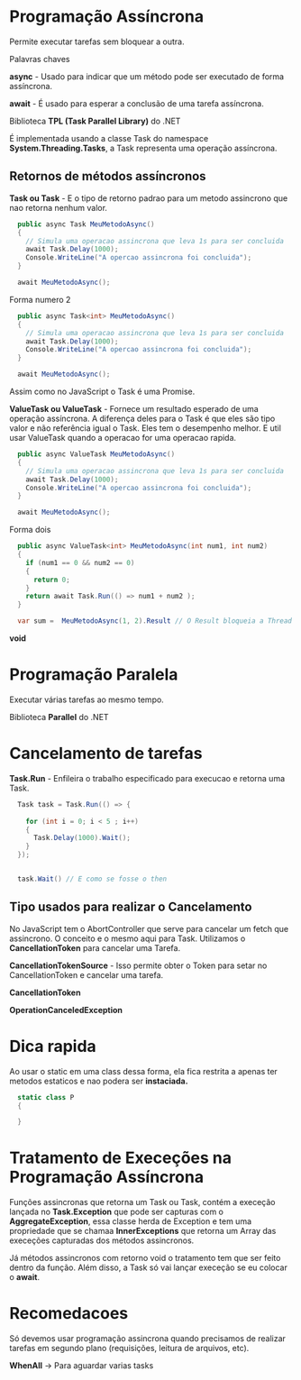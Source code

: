 
# Programação Assíncrona 

Permite executar tarefas sem bloquear a outra.

Palavras chaves

**async** - Usado para indicar que um método pode ser executado de forma assíncrona.

**await** - É usado para esperar a conclusão de uma tarefa assíncrona.

Biblioteca **TPL (Task Parallel Library)** do .NET

É implementada usando a  classe Task do namespace **System.Threading.Tasks**,
a Task representa uma operação assíncrona.

## Retornos de métodos assíncronos 

**Task ou Task<T>** - E o tipo de retorno padrao para um metodo assincrono que nao retorna nenhum valor.

```cs
  public async Task MeuMetodoAsync()
  {
    // Simula uma operacao assincrona que leva 1s para ser concluida
    await Task.Delay(1000);
    Console.WriteLine("A opercao assincrona foi concluida");
  }

  await MeuMetodoAsync();
```
Forma numero 2

```cs
  public async Task<int> MeuMetodoAsync()
  {
    // Simula uma operacao assincrona que leva 1s para ser concluida
    await Task.Delay(1000);
    Console.WriteLine("A opercao assincrona foi concluida");
  }

  await MeuMetodoAsync();
```
Assim como no JavaScript o Task é uma Promise.

**ValueTask ou ValueTask<T>** - Fornece um resultado esperado de uma operação assíncrona. A diferença deles para o Task é que eles são tipo valor e não referência igual o Task. Eles tem o desempenho melhor. E util usar ValueTask quando a operacao for uma operacao rapida.

```cs
  public async ValueTask MeuMetodoAsync()
  {
    // Simula uma operacao assincrona que leva 1s para ser concluida
    await Task.Delay(1000);
    Console.WriteLine("A opercao assincrona foi concluida");
  }

  await MeuMetodoAsync();
```
Forma dois 

```cs
  public async ValueTask<int> MeuMetodoAsync(int num1, int num2)
  {
    if (num1 == 0 && num2 == 0) 
    {
      return 0;
    }
    return await Task.Run(() => num1 + num2 );
  }

  var sum =  MeuMetodoAsync(1, 2).Result // O Result bloqueia a Thread ate a operacao acabar, entao se for uma operacao sincrona vai certo bom usar ele.
```

**void**


# Programação Paralela

Executar várias tarefas ao mesmo tempo.

Biblioteca **Parallel** do .NET

# Cancelamento de tarefas

**Task.Run** - Enfileira o trabalho especificado para execucao e retorna uma Task.

```cs
  Task task = Task.Run(() => {
    
    for (int i = 0; i < 5 ; i++) 
    {
      Task.Delay(1000).Wait();
    }
  });


  task.Wait() // E como se fosse o then
```

## Tipo usados para realizar o Cancelamento

No JavaScript tem o AbortController que serve para cancelar um
fetch que assincrono. O conceito e o mesmo aqui para Task. Utilizamos o 
**CancellationToken** para cancelar uma Tarefa.

**CancellationTokenSource** - Isso permite obter o Token para setar no CancellationToken e cancelar uma tarefa.

**CancellationToken**

**OperationCanceledException**


# Dica rapida

Ao usar o static em uma class dessa forma, ela fica restrita a apenas ter metodos estaticos e nao podera ser **instaciada.**

```cs
  static class P 
  {

  }
```

# Tratamento de Execeções na Programação Assíncrona

Funções assincronas que retorna um Task ou Task, contém a execeção lançada no **Task.Exception**
que pode ser capturas com o **AggregateException**, essa classe herda de Exception e tem uma propriedade que se chamaa **InnerExceptions** que retorna um Array das execeções capturadas dos métodos assincronos.

Já métodos assincronos com retorno void
o tratamento tem que ser feito dentro da função. Além disso, a Task só vai lançar execeção se eu
colocar o **await**.


# Recomedacoes 

Só devemos usar programação assincrona quando precisamos de realizar tarefas em segundo plano (requisições, leitura de arquivos, etc).

**WhenAll** -> Para aguardar varias tasks
